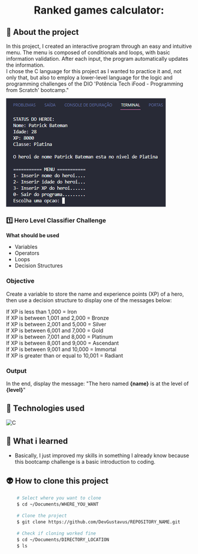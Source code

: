 <h1 align="center">Ranked games calculator:</h1>

## 📖 About the project
In this project, I created an interactive program through an easy and intuitive menu. The menu is composed of conditionals and loops, with basic information validation. After each input, the program automatically updates the information. <br>
I chose the C language for this project as I wanted to practice it and, not only that, but also to employ a lower-level language for the logic and programming challenges of the DIO 'Potência Tech iFood - Programming from Scratch' bootcamp."

<img src="Doc/README_assets/menu.png">

### 1️⃣ Hero Level Classifier Challenge

**What should be used**

- Variables
- Operators
- Loops
- Decision Structures

### Objective

Create a variable to store the name and experience points (XP) of a hero, then use a decision structure to display one of the messages below:

If XP is less than 1,000 = Iron <br>
If XP is between 1,001 and 2,000 = Bronze <br>
If XP is between 2,001 and 5,000 = Silver <br>
If XP is between 6,001 and 7,000 = Gold <br>
If XP is between 7,001 and 8,000 = Platinum <br>
If XP is between 8,001 and 9,000 = Ascendant <br>
If XP is between 9,001 and 10,000 = Immortal <br>
If XP is greater than or equal to 10,001 = Radiant

### Output

In the end, display the message:
"The hero named **{name}** is at the level of **{level}**"

## 🦾 Technologies used
<div style="display: flex;">
  
<img alt="C" src="https://img.shields.io/badge/C-00599C?style=for-the-badge&logo=c&logoColor=white">

</div>

## 🤔 What i learned
- Basically, I just improved my skills in something I already know because this bootcamp challenge is a basic introduction to coding.

## 👽 How to clone this project

````bash
    # Select where you want to clone
    $ cd ~/Documents/WHERE_YOU_WANT
````

````bash
    # Clone the project
    $ git clone https://github.com/DevGustavus/REPOSITORY_NAME.git
````

````bash
    # Check if cloning worked fine
    $ cd ~/Documents/DIRECTORY_LOCATION
    $ ls
````
